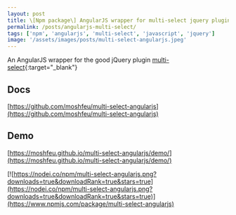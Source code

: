 ```yaml
---
layout: post
title: \[Npm package\] AngularJS wrapper for multi-select jquery plugin
permalink: /posts/angularjs-multi-select/
tags: ['npm', 'angularjs', 'multi-select', 'javascript', 'jquery']
image: '/assets/images/posts/multi-select-angularjs.jpeg'
---
```


An AngularJS wrapper for the good jQuery plugin [multi-select](https://github.com/lou/multi-select){:target="_blank"}

<!--more-->

## Docs

[https://github.com/moshfeu/multi-select-angularjs](https://github.com/moshfeu/multi-select-angularjs)

## Demo

[https://moshfeu.github.io/multi-select-angularjs/demo/](https://moshfeu.github.io/multi-select-angularjs/demo/)

[![https://nodei.co/npm/multi-select-angularjs.png?downloads=true&downloadRank=true&stars=true](https://nodei.co/npm/multi-select-angularjs.png?downloads=true&downloadRank=true&stars=true)](https://www.npmjs.com/package/multi-select-angularjs)